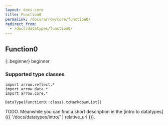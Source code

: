 ```yaml
---
layout: docs-core
title: Function0
permalink: /docs/arrow/core/function0/
redirect_from:
  - /docs/datatypes/function0/
---
```


## Function0

{:.beginner}
beginner

### Supported type classes

```kotlin:ank:replace
import arrow.reflect.*
import arrow.data.*
import arrow.core.*

DataType(Function0::class).tcMarkdownList()
```

TODO. Meanwhile you can find a short description in the [intro to datatypes]({{ '/docs/datatypes/intro/' | relative_url }}).
